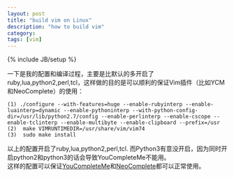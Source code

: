 ```yaml
---
layout: post
title: "build vim on Linux"
description: "how to build vim"
category:
tags: [vim]
---
```

{% include JB/setup %}

一下是我的配置和编译过程，主要是比默认的多开启了ruby,lua,python2,perl,tcl，这样做的目的是可以顺利的保证Vim插件（比如YCM和NeoComplete）的使用：

    (1) ./configure --with-features=huge --enable-rubyinterp --enable-luainterp=dynamic --enable-pythoninterp --with-python-config-dir=/usr/lib/python2.7/config --enable-perlinterp --enable-cscope --enable-tclinterp --enable-multibyte --enable-clipboard --prefix=/usr
    (2)  make VIMRUNTIMEDIR=/usr/share/vim/vim74
    (3)  sudo make install

以上的配置开启了ruby,lua,python2,perl,tcl. 而Python3有意没开启，因为同时开启python2和python3的话会导致YouCompleteMe不能用。<br/>
这样的配置可以保证[YouCompleteMe](https://github.com/Valloric/YouCompleteMe)和[NeoComplete](https://github.com/shougo/neocomplete.vim)都可以正常使用。
